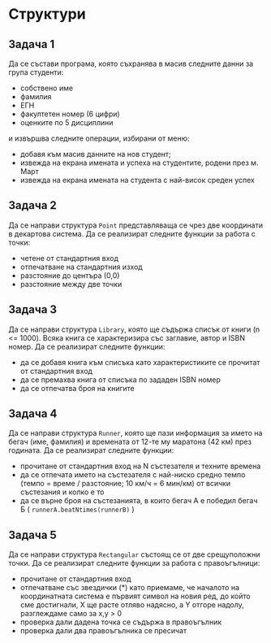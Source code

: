 # Структури

## Задача 1 	
Да се състави програма, която съхранява в масив следните данни за група студенти: 	

- собствено име 	
- фамилия 	
- ЕГН 	
- факултетен номер (6 цифри) 	
- оценките по 5 дисциплини 	

и извършва следните операции, избирани от меню: 	

- добавя към масив данните на нов студент; 	
- извежда на екрана имената и успеха на студентите, родени през м. Март 	
- извежда на екрана имената на студента с най-висок среден успех

## Задача 2
Да се направи структура ```Point``` представляваща се чрез две координати в декартова система. Да се реализират следните функции за работа с точки: 	

- четене от стандартния вход 	
- отпечатване на стандартния изход 	
- разстояние до центъра (0,0) 	
- разстояние между две точки 	

## Задача 3
Да се направи структура ```Library```, която ще съдържа списък от книги (n <= 1000). Всяка книга се характеризира със заглавие, автор и ISBN номер. Да се реализират следните функции: 	

- да се добавя книга към списъка като характеристиките се прочитат от стандартния вход 	
- да се премахва книга от списъка по зададен ISBN номер
- да се отпечатва броя на книгите 	

## Задача 4
Да се направи структура ```Runner```, която ще пази информация за името на бегач (име, фамилия) и времената от 12-те му маратона (42 км) през годината. Да се реализират следните функции:

- прочитане от стандартния вход на N състезателя и техните времена
- да се отпечата името на състезателя с най-ниско средно темпо (темпо = време / разстояние; 10 км/ч = 6 мин/км) от всички състезания и колко е то
- да се върне броя на състезанията, в които бегач А е победил бегач Б ( ```runnerA.beatNtimes(runnerB)``` )

## Задача 5
Да се направи структура ```Rectangular``` състоящ се от две срещуположни точки. Да се реализират следните функции за работа с правоъгълници: 	

- прочитане от стандартния вход 	
- отпечатване със звездички (\*) като приемаме, че началото на координатната система е първият символ на новия ред, до който сме достигнали, Х ще расте отляво надясно, а Y oтгоре надолу, разглеждаме само за x,y > 0 	
- проверка дали дадена точка се съдържа в правоъгълник 	
- проверка дали два правоъгълника се пресичат 	

